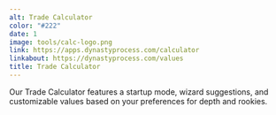 ```yaml
---
alt: Trade Calculator
color: "#222"
date: 1
image: tools/calc-logo.png
link: https://apps.dynastyprocess.com/calculator
linkabout: https://dynastyprocess.com/values
title: Trade Calculator
---
```


Our Trade Calculator features a startup mode, wizard suggestions, and customizable values based on your preferences for depth and rookies. 

